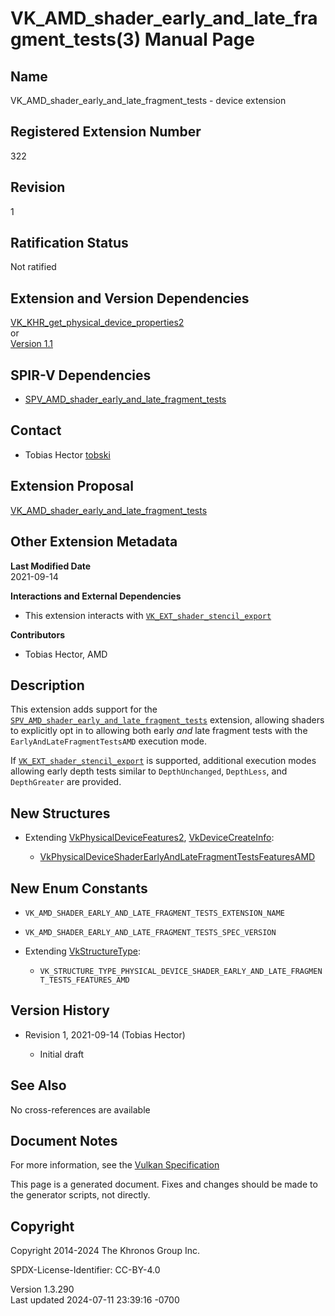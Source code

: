 # VK_AMD_shader_early_and_late_fragment_tests(3) Manual Page

## Name

VK_AMD_shader_early_and_late_fragment_tests - device extension



## <a href="#_registered_extension_number" class="anchor"></a>Registered Extension Number

322

## <a href="#_revision" class="anchor"></a>Revision

1

## <a href="#_ratification_status" class="anchor"></a>Ratification Status

Not ratified

## <a href="#_extension_and_version_dependencies" class="anchor"></a>Extension and Version Dependencies

[VK_KHR_get_physical_device_properties2](https://registry.khronos.org/vulkan/specs/1.3-extensions/man/html/VK_KHR_get_physical_device_properties2.html)  
or  
[Version 1.1](#versions-1.1)  

## <a href="#_spir_v_dependencies" class="anchor"></a>SPIR-V Dependencies

- [SPV_AMD_shader_early_and_late_fragment_tests](https://htmlpreview.github.io/?https://github.com/KhronosGroup/SPIRV-Registry/blob/main/extensions/AMD/SPV_AMD_shader_early_and_late_fragment_tests.html)

## <a href="#_contact" class="anchor"></a>Contact

- Tobias Hector <a
  href="https://github.com/KhronosGroup/Vulkan-Docs/issues/new?body=%5BVK_AMD_shader_early_and_late_fragment_tests%5D%20@tobski%0A*Here%20describe%20the%20issue%20or%20question%20you%20have%20about%20the%20VK_AMD_shader_early_and_late_fragment_tests%20extension*"
  target="_blank" rel="nofollow noopener"><em></em>tobski</a>

## <a href="#_extension_proposal" class="anchor"></a>Extension Proposal

[VK_AMD_shader_early_and_late_fragment_tests](https://github.com/KhronosGroup/Vulkan-Docs/tree/main/proposals/VK_AMD_shader_early_and_late_fragment_tests.adoc)

## <a href="#_other_extension_metadata" class="anchor"></a>Other Extension Metadata

**Last Modified Date**  
2021-09-14

**Interactions and External Dependencies**  
- This extension interacts with
  [`VK_EXT_shader_stencil_export`](VK_EXT_shader_stencil_export.html)

**Contributors**  
- Tobias Hector, AMD

## <a href="#_description" class="anchor"></a>Description

This extension adds support for the
[`SPV_AMD_shader_early_and_late_fragment_tests`](https://htmlpreview.github.io/?https://github.com/KhronosGroup/SPIRV-Registry/blob/main/extensions/AMD/SPV_AMD_shader_early_and_late_fragment_tests.html)
extension, allowing shaders to explicitly opt in to allowing both early
*and* late fragment tests with the `EarlyAndLateFragmentTestsAMD`
execution mode.

If [`VK_EXT_shader_stencil_export`](VK_EXT_shader_stencil_export.html)
is supported, additional execution modes allowing early depth tests
similar to `DepthUnchanged`, `DepthLess`, and `DepthGreater` are
provided.

## <a href="#_new_structures" class="anchor"></a>New Structures

- Extending [VkPhysicalDeviceFeatures2](https://registry.khronos.org/vulkan/specs/1.3-extensions/man/html/VkPhysicalDeviceFeatures2.html),
  [VkDeviceCreateInfo](https://registry.khronos.org/vulkan/specs/1.3-extensions/man/html/VkDeviceCreateInfo.html):

  - [VkPhysicalDeviceShaderEarlyAndLateFragmentTestsFeaturesAMD](https://registry.khronos.org/vulkan/specs/1.3-extensions/man/html/VkPhysicalDeviceShaderEarlyAndLateFragmentTestsFeaturesAMD.html)

## <a href="#_new_enum_constants" class="anchor"></a>New Enum Constants

- `VK_AMD_SHADER_EARLY_AND_LATE_FRAGMENT_TESTS_EXTENSION_NAME`

- `VK_AMD_SHADER_EARLY_AND_LATE_FRAGMENT_TESTS_SPEC_VERSION`

- Extending [VkStructureType](https://registry.khronos.org/vulkan/specs/1.3-extensions/man/html/VkStructureType.html):

  - `VK_STRUCTURE_TYPE_PHYSICAL_DEVICE_SHADER_EARLY_AND_LATE_FRAGMENT_TESTS_FEATURES_AMD`

## <a href="#_version_history" class="anchor"></a>Version History

- Revision 1, 2021-09-14 (Tobias Hector)

  - Initial draft

## <a href="#_see_also" class="anchor"></a>See Also

No cross-references are available

## <a href="#_document_notes" class="anchor"></a>Document Notes

For more information, see the <a
href="https://registry.khronos.org/vulkan/specs/1.3-extensions/html/vkspec.html#VK_AMD_shader_early_and_late_fragment_tests"
target="_blank" rel="noopener">Vulkan Specification</a>

This page is a generated document. Fixes and changes should be made to
the generator scripts, not directly.

## <a href="#_copyright" class="anchor"></a>Copyright

Copyright 2014-2024 The Khronos Group Inc.

SPDX-License-Identifier: CC-BY-4.0

Version 1.3.290  
Last updated 2024-07-11 23:39:16 -0700
